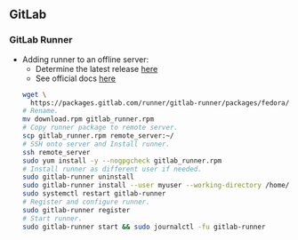 ## GitLab

### GitLab Runner

- Adding runner to an offline server:
  - Determine the latest release [here](https://gitlab.com/gitlab-org/gitlab-runner/-/releases)
  - See official docs [here](https://docs.gitlab.com/runner/install/linux-manually.html)
  ```bash
  wget \
    https://packages.gitlab.com/runner/gitlab-runner/packages/fedora/33/gitlab-runner-15.1.1-1.x86_64.rpm/download.rpm
  # Rename.
  mv download.rpm gitlab_runner.rpm
  # Copy runner package to remote server.
  scp gitlab_runner.rpm remote_server:~/
  # SSH onto server and Install runner.
  ssh remote_server
  sudo yum install -y --nogpgcheck gitlab_runner.rpm
  # Install runner as different user if needed.
  sudo gitlab-runner uninstall
  sudo gitlab-runner install --user myuser --working-directory /home/myuser
  sudo systemctl restart gitlab-runner
  # Register and configure runner.
  sudo gitlab-runner register
  # Start runner.
  sudo gitlab-runner start && sudo journalctl -fu gitlab-runner
